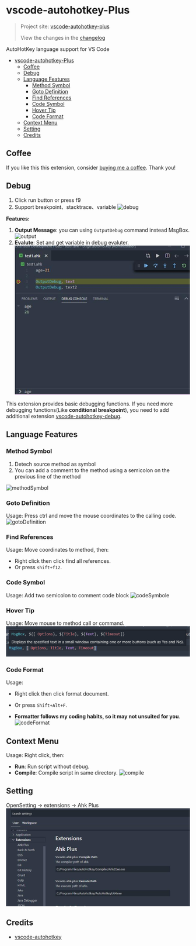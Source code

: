 # vscode-autohotkey-Plus

> Project site: [vscode-autohotkey-plus](https://github.com/cweijan/vscode-autohotkey)
>
> View the changes in the [changelog](/CHANGELOG.md)

AutoHotKey language support for VS Code
- [vscode-autohotkey-Plus](#vscode-autohotkey-plus)
  - [Coffee](#coffee)
  - [Debug](#debug)
  - [Language Features](#language-features)
    - [Method Symbol](#method-symbol)
    - [Goto Definition](#goto-definition)
    - [Find References](#find-references)
    - [Code Symbol](#code-symbol)
    - [Hover Tip](#hover-tip)
    - [Code Format](#code-format)
  - [Context Menu](#context-menu)
  - [Setting](#setting)
  - [Credits](#credits)

## Coffee

If you like this this extension, consider [buying me a coffee](https://www.buymeacoffee.com/cweijan). Thank you!

## Debug
1. Click run button or press f9
2. Support breakpoint、stacktrace、variable
![debug](image/debug.gif)

**Features:**
1. **Output Message**: you can using `OutputDebug` command instead MsgBox.
![output](image/output.jpg)
2. **Evalute**: Set and get variable in debug evaluter.![evalute](image/evalute.jpg)

This extension provides basic debugging functions. If you need more debugging functions(Like **conditional breakpoint**), you need to add additional extension [vscode-autohotkey-debug](https://marketplace.visualstudio.com/items?itemName=zero-plusplus.vscode-autohotkey-debug).

## Language Features

### Method Symbol
1. Detech source method as symbol
2. You can add a comment to the method using a semicolon on the previous line of the method

![methodSymbol](image/methodSymbol.jpg)

### Goto Definition

Usage: Press ctrl and move the mouse coordinates to the calling code.
![gotoDefinition](image/gotoDefinition.jpg)

### Find References

Usage: Move coordinates to method, then:
- Right click then click find all references.
- Or press `shift+f12`.

### Code Symbol

Usage: Add two semicolon to comment code block
![codeSymbole](image/codeSymbol.jpg)

### Hover Tip

Usage: Move mouse to method call or command.
![hover](image/hover.png)

### Code Format
Usage:
- Right click then click format document.
- Or press `Shift+Alt+F`.

- **Formatter follows my coding habits, so it may not unsuited for you**.
![codeFormat](image/codeFormat.jpg)

## Context Menu
Usage: Right click, then:
- **Run**: Run script without debug.
- **Compile**: Compile script in same directory.
![compile](image/compile.jpg)

## Setting

OpenSetting -> extensions -> Ahk Plus
![settings](image/settings.jpg)

## Credits
- [vscode-autohotkey](https://github.com/stef-levesque/vscode-autohotkey)
